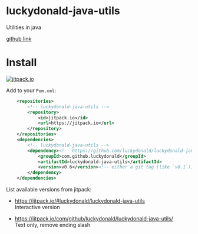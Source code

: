 # luckydonald-java-utils
Utilities in java

[github link](https://github.com/luckydonald/luckydonald-java-utils/new/master)


# Install
[![jitpack.io](https://jitpack.io/v/luckydonald/luckydonald-java-utils.svg)](https://jitpack.io/#luckydonald/luckydonald-java-utils)

Add to your `Pom.xml`:

```xml
    <repositories>
        <!-- luckydonald-java-utils -->
        <repository>
            <id>jitpack.io</id>
            <url>https://jitpack.io</url>
        </repository>
    </repositories>
    <dependencies>
        <!-- luckydonald-java-utils -->
        <dependency><!-- https://github.com/luckydonald/luckydonald-java-utils -->
            <groupId>com.github.luckydonald</groupId>
            <artifactId>luckydonald-java-utils</artifactId>
            <version>v0.6</version><!-- either a git tag (like `v0.1`), a commit hash (like `5485b0aa8d`; 10 characters), or a branch name (`master-SNAPSHOT`). -->
        </dependency>		
    </dependencies>
```
List available versions from jitpack:

   
- https://jitpack.io/#luckydonald/luckydonald-java-utils    
    Interactive version

- https://jitpack.io/com/github/luckydonald/luckydonald-java-utils/  
    Text only, remove ending slash
